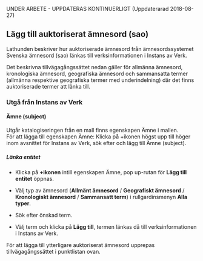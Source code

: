 UNDER ARBETE - UPPDATERAS KONTINUERLIGT (Uppdaterarad 2018-08-27)

## Lägg till auktoriserat ämnesord (sao)

Lathunden beskriver hur auktoriserade ämnesord från ämnesordssystemet Svenska ämnesord (sao) länkas till verksinformationen i Instans av Verk. 

Det beskrivna tillvägagångssättet nedan gäller för allmänna ämnesord, kronologiska ämnesord, geografiska ämnesord och sammansatta termer (allmänna respektive geografiska termer med underindelning) där det finns auktoriserade termer att länka till. 

### Utgå från Instans av Verk

#### Ämne (subject)
Utgår katalogiseringen från en mall finns egenskapen Ämne i mallen. 
<br/>För att lägga till egenskapen Ämne: Klicka på +ikonen högst upp till höger inom avsnittet för Instans av Verk, sök efter och lägg till Ämne (subject).

##### Länka entitet

* Klicka på **+ikonen** intill egenskapen Ämne, pop up-rutan för **Lägg till entitet** öppnas.

* Välj typ av ämnesord (**Allmänt ämnesord** / **Geografiskt ämnesord** / **Kronologiskt ämnesord** / **Sammansatt term**) i rullgardinsmenyn **Alla typer**.

* Sök efter önskad term.

* Välj term och klicka på **Lägg till**, termen länkas då till verksinformationen i Instans av Verk.

För att lägga till ytterligare auktoriserat ämnesord upprepas tillvägagångssättet i punktlistan ovan.



